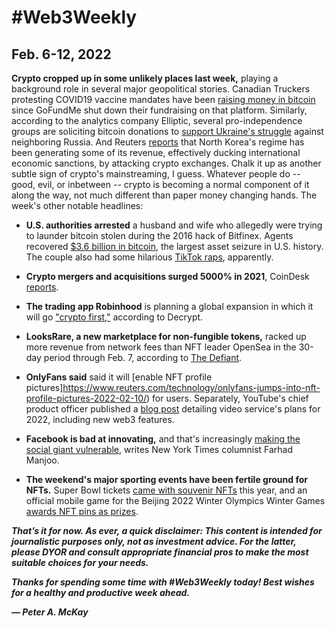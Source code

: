 # #Web3Weekly

## Feb. 6-12, 2022

**Crypto cropped up in some unlikely places last week,** playing a background role in several major geopolitical stories.
Canadian Truckers protesting COVID19 vaccine mandates have been [raising money in bitcoin](https://www.theverge.com/2022/2/9/22925823/canadian-trucker-convoy-anti-vaxx-bitcoin-press-conference) since GoFundMe shut down their fundraising on that platform. Similarly, according to the analytics company Elliptic, several pro-independence groups are soliciting bitcoin donations to [support Ukraine's struggle](https://www.elliptic.co/blog/ukrainians-turn-to-bitcoin-to-crowdfund-the-fight-against-russia) against neighboring Russia. And Reuters [reports](https://www.reuters.com/world/asia-pacific/exclusive-nkorea-grows-nuclear-missiles-programs-profits-cyberattacks-un-report-2022-02-05/) that North Korea's regime has been generating some of its revenue, effectively ducking international economic sanctions, by attacking crypto exchanges.
Chalk it up as another subtle sign of crypto's mainstreaming, I guess. Whatever people do -- good, evil, or inbetween -- crypto is becoming a normal component of it along the way, not much different than paper money changing hands.
The week's other notable headlines:

- **U.S. authorities arrested** a husband and wife who allegedly were trying to launder bitcoin stolen during the 2016 hack of Bitfinex. Agents recovered [$3.6 billion in bitcoin](https://www.marketwatch.com/story/feds-arrest-two-and-seize-3-6-billion-in-bitcoin-stolen-in-2016-hack-of-bitfinex-exchange-11644339957?mod=search_headlin), the largest asset seizure in U.S. history. The couple also had some hilarious [TikTok raps](https://news.yahoo.com/suspect-2016-bitfinex-bitcoin-heist-163116021.html), apparently.

- **Crypto mergers and acquisitions surged 5000% in 2021**, CoinDesk [reports](https://www.coindesk.com/business/2022/02/10/crypto-ma-surged-nearly-5000-in-2021-pwc-report-says/).

- **The trading app Robinhood** is planning a global expansion in which it will go ["crypto first,"](https://decrypt.co/92616/robinhood-plans-be-crypto-first-global-expansion-push) according to Decrypt.


- **LooksRare, a new marketplace for non-fungible tokens,** racked up more revenue from network fees than NFT leader OpenSea in the 30-day period through Feb. 7, according to [The Defiant](https://thedefiant.io/looksrare-opensea-protocol-revenue/).


- **OnlyFans said** said it will [enable NFT profile pictures]https://www.reuters.com/technology/onlyfans-jumps-into-nft-profile-pictures-2022-02-10/) for users. Separately, YouTube's chief product officer published a [blog post](https://blog.youtube/inside-youtube/innovations-for-2022-at-youtube/) detailing video service's plans for 2022, including new web3 features.

- **Facebook is bad at innovating,** and that's increasingly [making the social giant vulnerable](https://www.nytimes.com/2022/02/10/opinion/facebook-stock-meta-innovation.html), writes New York Times columnist Farhad Manjoo.

- **The weekend's major sporting events have been fertile ground for NFTs.** Super Bowl tickets [came with souvenir NFTs](https://decrypt.co/92071/tickets-years-super-bowl-game-will-come-souvenir-nfts) this year, and an official mobile game for the Beijing 2022 Winter Olympics Winter Games [awards NFT pins as prizes](https://www.coindesk.com/markets/2022/02/10/flow-tokens-surge-on-beijing-2022-olympics-winter-games-license/).


__*That’s it for now. As ever, a quick disclaimer: This content is intended for journalistic purposes only, not as investment advice. For the latter, please DYOR and consult appropriate financial pros to make the most suitable choices for your needs.*__

__*Thanks for spending some time with #Web3Weekly today! Best wishes for a healthy and productive week ahead.*__

__*— Peter A. McKay*__
